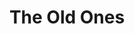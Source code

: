 ---
title: The Old Ones
thumbnail: /workcontent/theoldones/theoldones-thumbnail(4-3).webp
order: 1
---